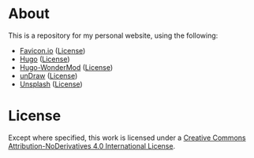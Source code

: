 # About

This is a repository for my personal website, using the following:

- [Favicon.io](https://favicon.io/) ([License](https://creativecommons.org/licenses/by/4.0/))
- [Hugo](https://github.com/gohugoio/hugo) ([License](https://github.com/gohugoio/hugo/blob/master/LICENSE))
- [Hugo-WonderMod](https://github.com/Wonderfall/hugo-WonderMod) ([License](https://github.com/Wonderfall/hugo-WonderMod/blob/master/LICENSE))
- [unDraw](https://undraw.co/) ([License](https://undraw.co/license))
- [Unsplash](https://unsplash.com/) ([License](https://unsplash.com/license))

# License

Except where specified, this work is licensed under a [Creative Commons Attribution-NoDerivatives 4.0 International License](http://creativecommons.org/licenses/by-nd/4.0/).

